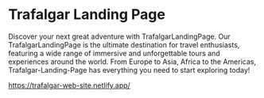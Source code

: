 # Trafalgar Landing Page
Discover your next great adventure with TrafalgarLandingPage. Our TrafalgarLandingPage is the ultimate destination for travel enthusiasts, featuring a wide range of immersive and unforgettable tours and experiences around the world. From Europe to Asia, Africa to the Americas, Trafalgar-Landing-Page has everything you need to start exploring today!

https://trafalgar-web-site.netlify.app/
